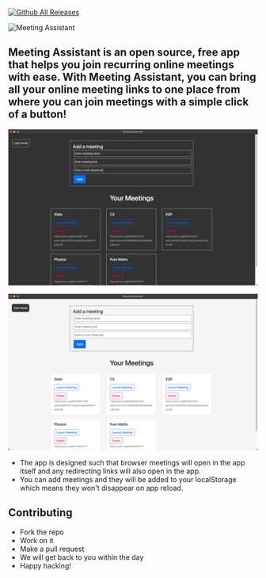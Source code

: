 [![Github All Releases](https://img.shields.io/github/downloads/virejdasani/meetingassistant/total.svg)]()

<img alt="Meeting Assistant" src="https://github.com/virejdasani/MeetingAssistant/blob/master/Assets/meetingAssistantBanner.png?raw=true" height="200px" />


## Meeting Assistant is an open source, free app that helps you join recurring online meetings with ease. With Meeting Assistant, you can bring all your online meeting links to one place from where you can join meetings with a simple click of a button!


![MeetingAssistantScreenshot](https://github.com/virejdasani/MeetingAssistant/blob/master/Assets/meetingAssistantSC.png?raw=true)

![MeetingAssistantScreenshot](https://github.com/virejdasani/MeetingAssistant/blob/master/Assets/meetingAssistantSCLight.png?raw=true)



- The app is designed such that browser meetings will open in the app itself and any redirecting links will also open in the app.
- You can add meetings and they will be added to your localStorage which means they won't disappear on app reload.


## Contributing
- Fork the repo
- Work on it
- Make a pull request
- We will get back to you within the day
- Happy hacking!
